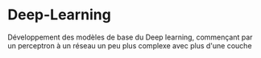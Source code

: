 # Deep-Learning
Développement des modèles de base du Deep learning, commençant par un perceptron à un réseau un peu plus complexe avec plus d'une couche
